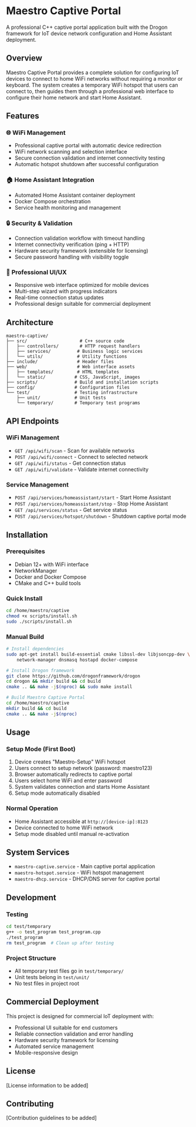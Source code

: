 # Maestro Captive Portal

A professional C++ captive portal application built with the Drogon framework for IoT device network configuration and Home Assistant deployment.

## Overview

Maestro Captive Portal provides a complete solution for configuring IoT devices to connect to home WiFi networks without requiring a monitor or keyboard. The system creates a temporary WiFi hotspot that users can connect to, then guides them through a professional web interface to configure their home network and start Home Assistant.

## Features

### 🌐 **WiFi Management**
- Professional captive portal with automatic device redirection
- WiFi network scanning and selection interface
- Secure connection validation and internet connectivity testing
- Automatic hotspot shutdown after successful configuration

### 🏠 **Home Assistant Integration**
- Automated Home Assistant container deployment
- Docker Compose orchestration
- Service health monitoring and management

### 🔒 **Security & Validation**
- Connection validation workflow with timeout handling
- Internet connectivity verification (ping + HTTP)
- Hardware security framework (extensible for licensing)
- Secure password handling with visibility toggle

### 📱 **Professional UI/UX**
- Responsive web interface optimized for mobile devices
- Multi-step wizard with progress indicators
- Real-time connection status updates
- Professional design suitable for commercial deployment

## Architecture

```
maestro-captive/
├── src/                    # C++ source code
│   ├── controllers/        # HTTP request handlers
│   ├── services/          # Business logic services
│   └── utils/             # Utility functions
├── include/               # Header files
├── web/                   # Web interface assets
│   ├── templates/         # HTML templates
│   └── static/           # CSS, JavaScript, images
├── scripts/              # Build and installation scripts
├── config/               # Configuration files
└── test/                 # Testing infrastructure
    ├── unit/             # Unit tests
    └── temporary/        # Temporary test programs
```

## API Endpoints

### WiFi Management
- `GET /api/wifi/scan` - Scan for available networks
- `POST /api/wifi/connect` - Connect to selected network
- `GET /api/wifi/status` - Get connection status
- `GET /api/wifi/validate` - Validate internet connectivity

### Service Management
- `POST /api/services/homeassistant/start` - Start Home Assistant
- `POST /api/services/homeassistant/stop` - Stop Home Assistant
- `GET /api/services/status` - Get service status
- `POST /api/services/hotspot/shutdown` - Shutdown captive portal mode

## Installation

### Prerequisites
- Debian 12+ with WiFi interface
- NetworkManager
- Docker and Docker Compose
- CMake and C++ build tools

### Quick Install
```bash
cd /home/maestro/captive
chmod +x scripts/install.sh
sudo ./scripts/install.sh
```

### Manual Build
```bash
# Install dependencies
sudo apt-get install build-essential cmake libssl-dev libjsoncpp-dev \
    network-manager dnsmasq hostapd docker-compose

# Install Drogon framework
git clone https://github.com/drogonframework/drogon
cd drogon && mkdir build && cd build
cmake .. && make -j$(nproc) && sudo make install

# Build Maestro Captive Portal
cd /home/maestro/captive
mkdir build && cd build
cmake .. && make -j$(nproc)
```

## Usage

### Setup Mode (First Boot)
1. Device creates "Maestro-Setup" WiFi hotspot
2. Users connect to setup network (password: maestro123)
3. Browser automatically redirects to captive portal
4. Users select home WiFi and enter password
5. System validates connection and starts Home Assistant
6. Setup mode automatically disabled

### Normal Operation
- Home Assistant accessible at `http://[device-ip]:8123`
- Device connected to home WiFi network
- Setup mode disabled until manual re-activation

## System Services

- `maestro-captive.service` - Main captive portal application
- `maestro-hotspot.service` - WiFi hotspot management
- `maestro-dhcp.service` - DHCP/DNS server for captive portal

## Development

### Testing
```bash
cd test/temporary
g++ -o test_program test_program.cpp
./test_program
rm test_program  # Clean up after testing
```

### Project Structure
- All temporary test files go in `test/temporary/`
- Unit tests belong in `test/unit/`
- No test files in project root

## Commercial Deployment

This project is designed for commercial IoT deployment with:
- Professional UI suitable for end customers
- Reliable connection validation and error handling
- Hardware security framework for licensing
- Automated service management
- Mobile-responsive design

## License

[License information to be added]

## Contributing

[Contribution guidelines to be added]